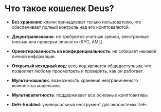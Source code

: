 # Что такое кошелек Deus?

- **Без хранения**: ключи принадлежат только пользователю, что обеспечивает полный контроль над его криптовалютой.

- **Децентрализовано**: не требуются учетные записи, электронные письма или проверки личности (KYC, AML).

- **Ориентированность на конфиденциальность**: не собирает никакой личной информации.

- **Открытый исходный код**: весь код является общедоступным, что позволяет любому просмотреть и проверить, как он работает.

- **Мульти-кошелек**: возможность хранения неограниченного количества кошельков.

- **Мультивалютность**: поддерживает все основные криптоактивы.

- **DeFi-Enabled**: универсальный инструмент для экосистемы DeFi.